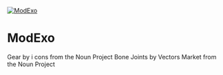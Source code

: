 [![ModExo](https://biopmr.github.io/images/logo/modexo.svg)](https://biopmr.github.io/images/logo/modexo.svg)

# ModExo


Gear by i cons from the Noun Project
Bone Joints by Vectors Market from the Noun Project

